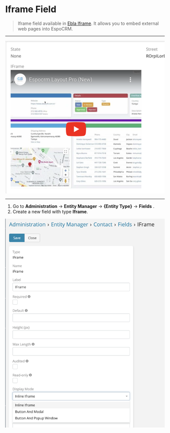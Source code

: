 # Iframe Field

> Iframe field available in [Ebla Iframe](https://www.eblasoft.com.tr/espocrm-extension-page/espocrm-i-frame-field).
> It allows you to embed external web pages into EspoCRM.
---

![Iframe Field](../../_static/images/extensions/iframe/iframe-field.png)

---

1. Go to **Administration** -> **Entity Manager** -> **{Entity Type}** -> **Fields** .
2. Create a new field with type **Iframe**.


![Iframe Field](../../_static/images/extensions/iframe/iframe-field-op.png)

 